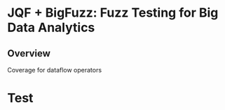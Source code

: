 # JQF + BigFuzz: Fuzz Testing for Big Data Analytics


## Overview
Coverage for dataflow operators


# Test
